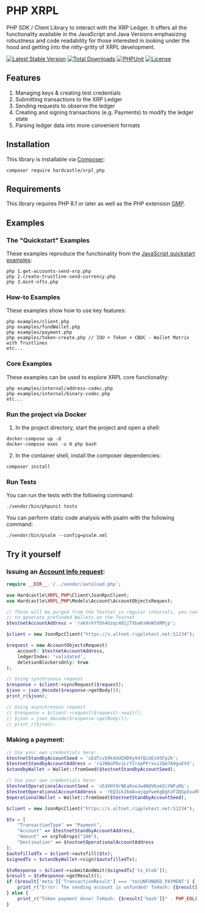 # PHP XRPL

PHP SDK / Client Library to interact with the XRP Ledger. It offers all the functionality available in the JavaScript 
and Java Versions emphasizing robustness and code readability for those interested in looking under the 
hood and getting into the nitty-gritty of XRPL development.

[![Latest Stable Version](http://poser.pugx.org/hardcastle/xrpl_php/v)](https://packagist.org/packages/hardcastle/xrpl_php)
[![Total Downloads](http://poser.pugx.org/hardcastle/xrpl_php/downloads)](https://packagist.org/packages/hardcastle/xrpl_php)
[![PHPUnit](https://github.com/AlexanderBuzz/xrpl-php/actions/workflows/unit_test.yml/badge.svg)](https://phpunit.de/index.html)
[![License](https://img.shields.io/badge/license-ISC-blue.svg)](http://opensource.org/licenses/ISC)

## Features

1. Managing keys & creating test credentials
2. Submitting transactions to the XRP Ledger
3. Sending requests to observe the ledger
4. Creating and signing transactions (e.g. Payments) to modify the ledger state
5. Parsing ledger data into more convenient formats

## Installation

This library is installable via [Composer](https://getcomposer.org/):

`composer require hardcastle/xrpl_php`

## Requirements

This library requires PHP 8.1 or later as well as the PHP extension [GMP](http://php.net/manual/en/book.gmp.php).

## Examples 

### The "Quickstart" Examples

These examples reproduce the functionality from the [JavaScript quickstart examples](https://learn.xrpl.org/course/code-with-the-xrpl/):

```console
php 1.get-accounts-send-xrp.php
php 2.create-trustline-send-currency.php
php 3.mint-nfts.php
```

### How-to Examples

These examples show how to use key features:

```console
php examples/client.php
php examples/fundWallet.php
php examples/payment.php
php examples/token-create.php // IOU + Token + CBDC - Wallet Matrix with Trustlines
etc...
```

### Core Examples

These examples can be used to explore XRPL core functionality:

```console
php examples/internal/address-codec.php
php examples/internal/binary-codec.php
etc...
```

### Run the project via Docker

1. In the project directory, start the project and open a shell:

```console
docker-compose up -d
docker-compose exec -u 0 php bash
```

2. In the container shell, install the composer dependencies:

```console
composer install
```

### Run Tests

You can run the tests with the following command:

```console
./vendor/bin/phpunit tests
```

You can perform static code analysis with psalm with the following command:

```console
./vendor/bin/psalm --config=psalm.xml
```

## Try it yourself

### Issuing an [Account Info request](https://xrpl.org/account_info.html):

```php
require __DIR__.'/../vendor/autoload.php';

use Hardcastle\XRPL_PHP\Client\JsonRpcClient;
use Hardcastle\XRPL_PHP\Models\Account\AccountObjectsRequest;

// Those will be purged from the Testnet in regular intervals, you can use fundWallet()
// to generate prefunded Wallets on the Testnet
$testnetAccountAddress = 'raKXrkYfbh4Uzqc481jTXbaKsWnW5XRMjp';

$client = new JsonRpcClient("https://s.altnet.rippletest.net:51234");

$request = new AccountObjectsRequest(
    account: $testnetAccountAddress,
    ledgerIndex: 'validated',
    deletionBlockersOnly: true
);

// Using synchronous request
$response = $client->syncRequest($request);
$json = json_decode($response->getBody());
print_r($json);

// Using asynchronous request
// $response = $client->request($request)->wait();
// $json = json_decode($response->getBody());
// print_r($json);
```

### Making a payment:

```php
// Use your own credentials here:
$testnetStandbyAccountSeed = 'sEdTcvQ9k4UUEHD9y947QiXEs93Fp2k';
$testnetStandbyAccountAddress = 'raJNboPDvjLrYZropPFrxvz2Qm7A9guEVd';
$standbyWallet = Wallet::fromSeed($testnetStandbyAccountSeed);

// Use your own credentials here:
$testnetOperationalAccountSeed = 'sEdVHf8rNEaRveJw4NdVKxm3iYWFuRb';
$testnetOperationalAccountAddress = 'rEQ3ik2kmAvajqpFweKgDghJFZQGpXxuRN';
$operationalWallet = Wallet::fromSeed($testnetStandbyAccountSeed);

$client = new JsonRpcClient("https://s.altnet.rippletest.net:51234");

$tx = [
    "TransactionType" => "Payment",
    "Account" => $testnetStandbyAccountAddress,
    "Amount" => xrpToDrops("100"),
    "Destination" => $testnetOperationalAccountAddress
];
$autofilledTx = $client->autofill($tx);
$signedTx = $standbyWallet->sign($autofilledTx);

$txResponse = $client->submitAndWait($signedTx['tx_blob']);
$result = $txResponse->getResult();
if ($result['meta']['TransactionResult'] === 'tecUNFUNDED_PAYMENT') {
    print_r("Error: The sending account is unfunded! TxHash: {$result['hash']}" . PHP_EOL);
} else {
    print_r("Token payment done! TxHash: {$result['hash']}" . PHP_EOL);
}
```